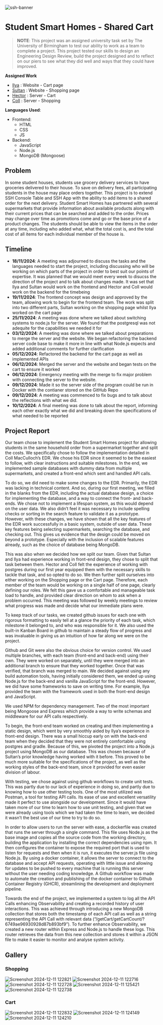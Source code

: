
![ssh-banner](https://github.com/user-attachments/assets/24d47dd9-497d-42b0-a264-3376dda26f29)
# Student Smart Homes - Shared Cart


> **NOTE**: This project was an assigned university task set by The University of Birmingham to test our ability to work as a team to complete a project. This project tested our skills to design an Engineering Design Review, build the project designed and to reflect on our piers to see what they did well and ways that they could have improved.

**Assigned Work**

- [Ilya](https://github.com/IlyaSulli) : Website - Cart page
- [Sultan](https://github.com/Rokkema) : Website - Shopping page
- [Hector](https://github.com/Hector-Warner) : Server - Cart
- [Coll](https://github.com/cdmacc) : Server - Shopping

**Languages Used**:

- Frontend:
  - HTML
  - CSS
  - JS
- Backend:
  - JavaScript
  - Node.js
  - MongoDB (Mongoose)
 
## Problem

In some student houses, students use grocery delivery services to have groceries delivered to their house. To save on delivery fees, all participating students in the house may place orders together. This project is to extend SSH Console Table and SSH App with the ability to add items to a shared order for the next delivery. Student Smart Homes has partnered with several supermarkets that provide information about available products along with their current prices that can be searched and added to the order. Prices may change over time as promotions come and go or the base price of a product changes. The students should be able to view the items in the order at any time, including who added what, what the total cost is, and the total cost of all items for each individual member of the house is.

## Timeline

- **18/11/2024**: A meeting was adjourned to discuss the tasks and the languages needed to start the project, including discussing who will be working on which parts of the project in order to best suit our points of expertise. It was planned that we would meet every week to disucss the direction of the project and to talk about changes made. It was set that Ilya and Sultan would work on the frontend and Hector and Coll would work on the backend for the timebeing
- **19/11/2024**: The frontend concept was design and approved by the team, allowing work to begin for the frontend team. The work was split into two different parts, Sultan working on the shopping page whilst Ilya worked on the cart page
- **25/11/2024**: A meeting was done where we talked about switching systems to node.js for the server. We found that the postgresql was not adequite for the capabilities we needed it for
- **03/12/2024**: A meeting was done where we talked about preparations to merge the server and the website. We began refactoring the backend server code base to make it more in line with what Node.js expects and added additional comments for further clarification
- **05/12/2024**: Refactored the backend for the cart page as well as implemented APIs
- **06/12/2024**: Merged the server and the website and began tests on the cart to ensure it worked
- **06/12/2024**: Emergency meeting with the merge to fix major problem with connecting the server to the website.
- **09/12/2024**: Made it so the server side of the program could be run in Docker with the contianer stored on the GitHub Repo
- **09/12/2024**: A meeting was commenced to fix bugs and to talk about the reflections with what we did.
- **10/12/2024**: A final meeting was done to talk about the report, informing each other exactly what we did and breaking down the specifications of what needed to be reported

## Project Report

Our team chose to implement the Student Smart Homes project for allowing students in the same household order from a supermarket together and split the costs. We specifically chose to follow the implementation detailed in Coll MacCulloch’s EDR. We chose his EDR since it seemed to be the easiest to follow, with clear instructions and suitable milestones. In the end, we implemented sample databases with dummy data from multiple supermarkets, and created a front-end which sent and handled API calls.

To do so, we did need to make some changes to the EDR. Primarily, the EDR was lacking in technical content. And so, during our first meeting, we filled in the blanks from the EDR, including the actual database design, a choice for implementing the database, and a way to connect the front- and back-ends.  We chose not to implement a lifespan system, as this would depend on the user data. We also didn’t feel it was necessary to include spelling checks or sorting in the search feature to validate it as a prototype. However, with these changes, we have shown that all the key features of the EDR work successfully in a basic system, outside of user data. These key features being selecting supermarkets, searching the database, and checking out. This gives us evidence that the design could be moved on beyond a prototype. Especially with the inclusion of scalable features already, such as the choice of database being MongoDB.

This was also when we decided how we split our team. Given that Sultan and Ilya had experience working in front-end design, they chose to split that task between them. Hector and Coll felt the experience of working with postgres during our first year equipped them with the necessary skills to tackle that task, and so opted to do so. We then further split ourselves into either working on the Shopping page or the Cart page. Therefore, each member of the team would be working on a single half of one page, clearly defining our roles. We felt this gave us a comfortable and manageable task load to handle, and provided clear direction on whom to ask when a problem occurred. This meeting was followed by weekly meetings to review what progress was made and decide what our immediate plans were.

To keep track of our tasks, we created github issues for each one with rigorous formatting to easily tell at a glance the priority of each task, which milestone it belonged to, and who was responsible for it. We also used the built-in Kanban Board in github to maintain a steady flow of progress and was invaluable in giving us an intuition of how far along we were on the project.

Github and Git were also the obvious choice for version control. We used multiple branches, with each team (front-end and back-end) using their own. They were worked on separately, until they were merged into an additional branch to ensure that they worked together. Once that was verified, that branch was merged to main. We decided against using any build automation tools, having initially considered them, we ended up using Node.js for the back-end and vanilla JavaScript for the front-end. However, we did have some frameworks to save on writing time. For example, Ilya provided the team with the framework used in both the front-end design and JavaScript.

We used NPM for dependency management. Two of the most important being Mongoose and Express which provide a way to write schemas and middleware for our API calls respectively.

To begin, the front-end team worked on creating and then implementing a static design, which went by very smoothly aided by Ilya’s experience in front-end design. There was a small hiccup early on with the back-end team when they decided that they were not entirely comfortable using postgres and gradle. Because of this, we pivoted the project into a Node.js project using MongoDB as our database. This was chosen because of Sultan’s prior knowledge having worked with it before. This proved to be much more suitable for the specifications of the project, as well as the working styles of the back-end team, since it provided for even easier division of labour.

With testing, we chose against using github workflows to create unit tests. This was partly due to our lack of experience in doing so, and partly due to knowing how to use other testing tools. One of the most utilized was Postman, a tool for testing API calls. Its ease of use and excellent versatility made it perfect to use alongside our development. Since it would have taken more of our time to learn how to use unit testing, and given that we were already using tools which we had taken the time to learn, we decided it wasn’t the best use of our time to try to do so.

In order to allow users to run the server with ease, a dockerfile was created that runs the server through a single command. This file uses Node.js as the base image and copies all the source code from the working directory, building the application by installing the correct dependencies using npm. It then configures the container to expose the required port that is used to listen for requests and then when it is run, it executes the server.js file using Node.js. By using a docker container, it allows the server to connect to the database and accept API requests, operating with little issue and allowing for updates to be pushed to every machine that is running this server without the user needing coding knowledge. A Github workflow was made to automate the creation and publishing of the docker container to Github Container Registry (GHCR), streamlining the development and deployment pipeline.

Towards the end of the project, we implemented a system to log all the API Calls enhancing Observability and creating a recorded history of user interactions. This was achieved through introducing a new MongoDB collection that stores both the timestamp of each API call as well as a string representing the API Call with relevant data (“/getCart/getCartCount/?6749ae96930928d87b893bf9”). To further enhance Observability, we created a new router within Express and Node.js to handle these logs. This router retrieves the data from this new collection and stores it within a JSON file to make it easier to monitor and analyse system activity.


## Gallery

### Shopping
![Screenshot 2024-12-11 122821](https://github.com/user-attachments/assets/9ac0ad6d-b175-45db-abe4-c52f0e55a9ee)
![Screenshot 2024-12-11 122716](https://github.com/user-attachments/assets/9af27a0f-4b0b-40cf-aaa5-56d143567267)
![Screenshot 2024-12-11 122728](https://github.com/user-attachments/assets/98723ce9-822e-4f52-849b-5956d6ec14a7)
![Screenshot 2024-12-11 125421](https://github.com/user-attachments/assets/5ea661f8-8ae8-419d-a050-b7564bc9ad87)
![Screenshot 2024-12-11 122738](https://github.com/user-attachments/assets/56d56452-afa2-4a11-a205-3a6c4352d194)

### Cart
![Screenshot 2024-12-11 122832](https://github.com/user-attachments/assets/49e81e1b-0eba-464a-a417-5c0961063c8e)
![Screenshot 2024-12-11 124149](https://github.com/user-attachments/assets/c1ae71f3-33c2-4e42-b5c8-98e448d3711a)
![Screenshot 2024-12-11 124210](https://github.com/user-attachments/assets/2f5c07ef-8bcf-41d7-955e-098f8183c753)
